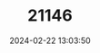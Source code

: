 ---
title: "21146"
category: "Suncus mertensi"
draft: false
date: 2024-02-22 13:03:50
languages:
  English: ["Flores Shrew"]
---